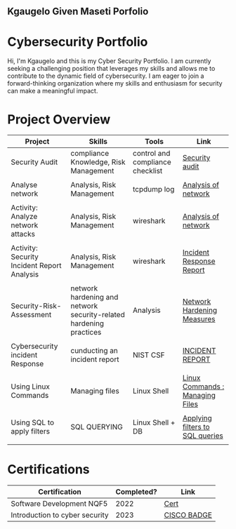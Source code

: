 ## Kgaugelo Given Maseti Porfolio

# Cybersecurity Portfolio

Hi, I'm Kgaugelo and this is my Cyber Security Portfolio. I am currently seeking a challenging position that leverages my skills and allows me to contribute to the dynamic field of cybersecurity. I am eager to join a forward-thinking organization where my skills and enthusiasm for security can make a meaningful impact.


# Project Overview 
|     Project     |                 Skills                |     Tools       |      Link       |
| --------------- | ------------------------------------- | --------------- | --------------- |
| Security Audit  | compliance Knowledge, Risk Management  | control and compliance checklist|  <a href="https://github.com/kippza/security_audit/blob/main/README.md">Security audit</a>   |
|                 |                                       |                 |                 |
| Analyse network  | Analysis, Risk Management  | tcpdump log |  <a href="https://github.com/kippza/Analyzing-network-layer/blob/main/README.md">Analysis of network</a>  
|                 |                                       |                 |                 |
| Activity: Analyze network attacks  | Analysis, Risk Management  | wireshark |  <a href="https://github.com/kippza/NETWORK-incident-report">Analysis of network</a>  
|                 |                                       |                 |                 |
| Activity: Security Incident Report Analysis  | Analysis, Risk Management  | wireshark |  <a href="https://github.com/kippza/security-incident-response/blob/main/README.md">Incident Response Report</a>  
|                 |                                       |                 |
| Security-Risk-Assessment  | network hardening and network security-related hardening practices | Analysis |  <a href="https://github.com/kippza/Security-Risk-Assessment--Network-Hardening-Mearsures">Network Hardening Measures</a>  
|                 |                                       |                 |                 |
| Cybersecurity incident Response  | cunducting an incident report  | NIST CSF |  <a href="https://github.com/kippza/Cybersecurity-incident-report/blob/main/README.md">INCIDENT REPORT</a>  
|                 |                                       |                 |                 |
| Using Linux Commands  | Managing files  | Linux Shell |  <a href="https://github.com/kippza/Using-Linux-commands-Managing-Files">Linux Commands : Managing Files</a>  
|                 |                                       |                 |                 |
| Using SQL to apply filters  | SQL QUERYING  | Linux Shell + DB |  <a href="https://github.com/kippza/Apply-filters-to-SQL-queries-/blob/main/README.md">Applying filters to SQL queries</a>  
|                 |                                       |                 |                 |

# Certifications 


|     Certification     |               Completed?               |     Link       |
| --------------------  | -------------------------------------- | ---------------| 
| Software Development NQF5    |                2022             |    <a href="">Cert</a>          | 
| Introduction to cyber security     |                2023             |    <a href="https://www.credly.com/badges/568e053f-bf64-4176-92bb-f4d71d7bc758">CISCO BADGE</a>          | 
